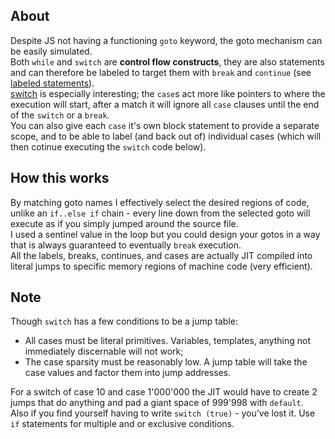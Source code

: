 ## About      
Despite JS not having a functioning `goto` keyword, the goto mechanism can be easily simulated.         
Both `while` and `switch` are **control flow constructs**, they are also statements and can therefore be labeled to target them with `break` and `continue` (see [labeled statements](https://developer.mozilla.org/en-US/docs/Web/JavaScript/Reference/Statements/label)).         
[switch](https://developer.mozilla.org/en-US/docs/Web/JavaScript/Reference/Statements/switch) is especially interesting; the `case`s act more like pointers to where the execution will start, after a match it will ignore all `case` clauses until the end of the `switch` or a `break`.        
You can also give each `case` it's own block statement to provide a separate scope, and to be able to label (and back out of) individual cases (which will then cotinue executing the `switch` code below).

## How this works
By matching goto names I effectively select the desired regions of code, unlike an `if..else if` chain - every line down from the selected goto will execute as if you simply jumped around the source file.       
I used a sentinel value in the loop but you could design your gotos in a way that is always guaranteed to eventually `break` execution.        
All the labels, breaks, continues, and cases are actually JIT compiled into literal jumps to specific memory regions of machine code (very efficient). 

## Note     
Though `switch` has a few conditions to be a jump table:        
- All cases must be literal primitives. Variables, templates, anything not immediately discernable will not work;
- The case sparsity must be reasonably low. A jump table will take the case values and factor them into jump addresses.

For a switch of case 10 and case 1'000'000 the JIT would have to create 2 jumps that do anything and pad a giant space of 999'998 with `default`.      
Also if you find yourself having to write `switch (true)` - you've lost it. Use `if` statements for multiple and or exclusive conditions.
